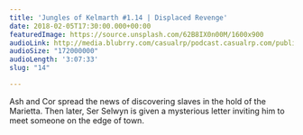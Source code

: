 ```yaml
---
title: 'Jungles of Kelmarth #1.14 | Displaced Revenge'
date: 2018-02-05T17:30:00.000+00:00
featuredImage: https://source.unsplash.com/62B8IX0n00M/1600x900
audioLink: http://media.blubrry.com/casualrp/podcast.casualrp.com/public/EP%20014%20-%20Displaced%20Revenge.mp3
audioSize: "172000000"
audioLength: '3:07:33'
slug: "14"

---
```

Ash and Cor spread the news of discovering slaves in the hold of the Marietta. Then later, Ser Selwyn is given a mysterious letter inviting him to meet someone on the edge of town.